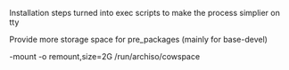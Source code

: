 Installation steps turned into exec scripts to make the process simplier on tty

Provide more storage space for pre_packages (mainly for base-devel)

-mount -o remount,size=2G /run/archiso/cowspace
